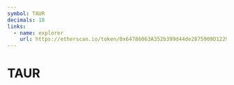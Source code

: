 ```yaml
---
symbol: TAUR
decimals: 18
links:
  - name: explorer
    url: https://etherscan.io/token/0x64786063A352b399d44de2875909D1229F120eBE
---
```


# TAUR
